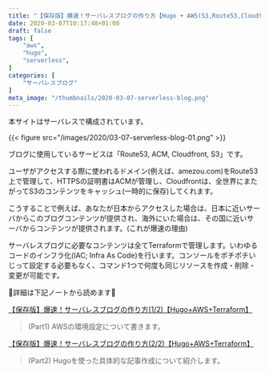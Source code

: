 ```yaml
---
title: "【保存版】爆速！サーバレスブログの作り方【Hugo + AWS(S3,Route53,Cloudfront)】"
date: 2020-03-07T10:17:48+01:00
draft: false
tags: [
    "aws",
    "hugo",
    "serverless",
]
categories: [
    "サーバレスブログ"
]
meta_image: "/thumbnails/2020-03-07-serverless-blog.png"
---
```


本サイトはサーバレスで構成されています。

{{< figure src="/images/2020/03-07-serverless-blog-01.png" >}}

ブログに使用しているサービスは「Route53, ACM, Cloudfront, S3」です。

ユーザがアクセスする際に使われるドメイン(例えば、amezou.com)をRoute53上で管理して、HTTPSの証明書はACMが管理し、Cloudfrontは、全世界にまたがってS3のコンテンツをキャッシュ(一時的に保存)してくれます。

こうすることで例えば、あなたが日本からアクセスした場合は、日本に近いサーバからこのブログコンテンツが提供され、海外にいた場合は、その国に近いサーバからコンテンツが提供されます。(これが爆速の理由)

サーバレスブログに必要なコンテンツは全てTerraformで管理します。いわゆるコードのインフラ化(IAC; Infra As Code)を行います。コンソールをポチポチいじって設定する必要もなく、コマンド1つで何度も同じリソースを作成・削除・変更が可能です。

🔽詳細は下記ノートから読めます🔽

[【保存版】爆速！サーバレスブログの作り方(1/2)【Hugo+AWS+Terraform】](https://note.com/amezousan/n/n1063cdc9524f)
> (Part1) AWSの環境設定について書きます。


[【保存版】爆速！サーバレスブログの作り方(2/2)【Hugo+AWS+Terraform】](https://note.com/amezousan/n/nc0d5bd3e09e1)
> (Part2) Hugoを使った具体的な記事作成について紹介します。
